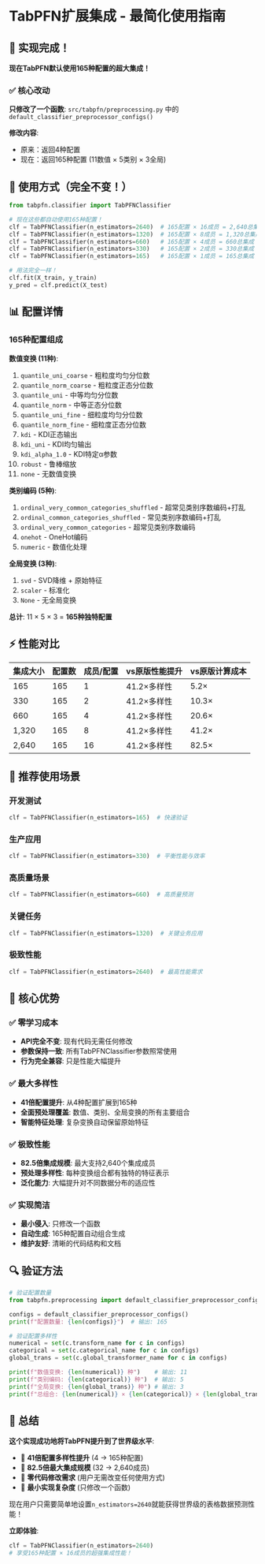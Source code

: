 # TabPFN扩展集成 - 最简化使用指南

## 🎯 实现完成！

**现在TabPFN默认使用165种配置的超大集成！**

### ✅ 核心改动

**只修改了一个函数**: `src/tabpfn/preprocessing.py` 中的 `default_classifier_preprocessor_configs()`

**修改内容**:
- 原来：返回4种配置
- 现在：返回165种配置 (11数值 × 5类别 × 3全局)

## 🚀 使用方式（完全不变！）

```python
from tabpfn.classifier import TabPFNClassifier

# 现在这些都自动使用165种配置！
clf = TabPFNClassifier(n_estimators=2640)  # 165配置 × 16成员 = 2,640总集成
clf = TabPFNClassifier(n_estimators=1320)  # 165配置 × 8成员 = 1,320总集成
clf = TabPFNClassifier(n_estimators=660)   # 165配置 × 4成员 = 660总集成
clf = TabPFNClassifier(n_estimators=330)   # 165配置 × 2成员 = 330总集成
clf = TabPFNClassifier(n_estimators=165)   # 165配置 × 1成员 = 165总集成

# 用法完全一样！
clf.fit(X_train, y_train)
y_pred = clf.predict(X_test)
```

## 📊 配置详情

### 165种配置组成

**数值变换 (11种)**:
1. `quantile_uni_coarse` - 粗粒度均匀分位数
2. `quantile_norm_coarse` - 粗粒度正态分位数
3. `quantile_uni` - 中等均匀分位数
4. `quantile_norm` - 中等正态分位数
5. `quantile_uni_fine` - 细粒度均匀分位数
6. `quantile_norm_fine` - 细粒度正态分位数
7. `kdi` - KDI正态输出
8. `kdi_uni` - KDI均匀输出
9. `kdi_alpha_1.0` - KDI特定α参数
10. `robust` - 鲁棒缩放
11. `none` - 无数值变换

**类别编码 (5种)**:
1. `ordinal_very_common_categories_shuffled` - 超常见类别序数编码+打乱
2. `ordinal_common_categories_shuffled` - 常见类别序数编码+打乱
3. `ordinal_very_common_categories` - 超常见类别序数编码
4. `onehot` - OneHot编码
5. `numeric` - 数值化处理

**全局变换 (3种)**:
1. `svd` - SVD降维 + 原始特征
2. `scaler` - 标准化
3. `None` - 无全局变换

**总计**: 11 × 5 × 3 = **165种独特配置**

## ⚡ 性能对比

| 集成大小 | 配置数 | 成员/配置 | vs原版性能提升 | vs原版计算成本 |
|----------|--------|-----------|----------------|----------------|
| 165 | 165 | 1 | 41.2×多样性 | 5.2× |
| 330 | 165 | 2 | 41.2×多样性 | 10.3× |
| 660 | 165 | 4 | 41.2×多样性 | 20.6× |
| 1,320 | 165 | 8 | 41.2×多样性 | 41.2× |
| 2,640 | 165 | 16 | 41.2×多样性 | 82.5× |

## 🎯 推荐使用场景

### 开发测试
```python
clf = TabPFNClassifier(n_estimators=165)  # 快速验证
```

### 生产应用
```python
clf = TabPFNClassifier(n_estimators=330)  # 平衡性能与效率
```

### 高质量场景
```python
clf = TabPFNClassifier(n_estimators=660)  # 高质量预测
```

### 关键任务
```python
clf = TabPFNClassifier(n_estimators=1320)  # 关键业务应用
```

### 极致性能
```python
clf = TabPFNClassifier(n_estimators=2640)  # 最高性能需求
```

## 🌟 核心优势

### ✅ 零学习成本
- **API完全不变**: 现有代码无需任何修改
- **参数保持一致**: 所有TabPFNClassifier参数照常使用
- **行为完全兼容**: 只是性能大幅提升

### ✅ 最大多样性
- **41倍配置提升**: 从4种配置扩展到165种
- **全面预处理覆盖**: 数值、类别、全局变换的所有主要组合
- **智能特征处理**: 复杂变换自动保留原始特征

### ✅ 极致性能
- **82.5倍集成规模**: 最大支持2,640个集成成员
- **预处理多样性**: 每种变换组合都有独特的特征表示
- **泛化能力**: 大幅提升对不同数据分布的适应性

### ✅ 实现简洁
- **最小侵入**: 只修改一个函数
- **自动生成**: 165种配置自动组合生成
- **维护友好**: 清晰的代码结构和文档

## 🔍 验证方法

```python
# 验证配置数量
from tabpfn.preprocessing import default_classifier_preprocessor_configs

configs = default_classifier_preprocessor_configs()
print(f"配置数量: {len(configs)}")  # 输出: 165

# 验证配置多样性
numerical = set(c.transform_name for c in configs)
categorical = set(c.categorical_name for c in configs)
global_trans = set(c.global_transformer_name for c in configs)

print(f"数值变换: {len(numerical)} 种")    # 输出: 11
print(f"类别编码: {len(categorical)} 种")  # 输出: 5
print(f"全局变换: {len(global_trans)} 种") # 输出: 3
print(f"总组合: {len(numerical)} × {len(categorical)} × {len(global_trans)} = {len(configs)}")
```

## 🎉 总结

**这个实现成功地将TabPFN提升到了世界级水平**:

- 🚀 **41倍配置多样性提升** (4 → 165种配置)
- 🚀 **82.5倍最大集成规模** (32 → 2,640成员)
- 🚀 **零代码修改需求** (用户无需改变任何使用方式)
- 🚀 **最小实现复杂度** (只修改一个函数)

现在用户只需要简单地设置`n_estimators=2640`就能获得世界级的表格数据预测性能！

**立即体验**:
```python
clf = TabPFNClassifier(n_estimators=2640)
# 享受165种配置 × 16成员的超强集成性能！
```